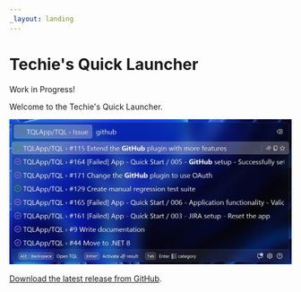 ```yaml
---
_layout: landing
---
```


# Techie's Quick Launcher

Work in Progress!

Welcome to the Techie's Quick Launcher.

![=2x](Images/MainWindow.png)

[Download the latest release from GitHub](https://github.com/TQLApp/TQL/releases/latest).
